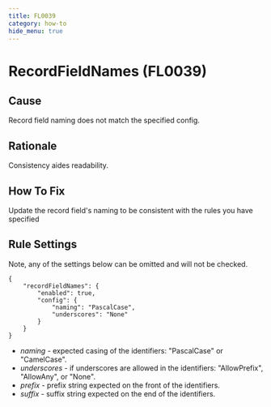 ```yaml
---
title: FL0039
category: how-to
hide_menu: true
---
```


# RecordFieldNames (FL0039)

## Cause

Record field naming does not match the specified config.

## Rationale

Consistency aides readability.

## How To Fix

Update the record field's naming to be consistent with the rules you have specified

## Rule Settings

Note, any of the settings below can be omitted and will not be checked.

    {
        "recordFieldNames": {
            "enabled": true,
            "config": {
                "naming": "PascalCase",
                "underscores": "None"
            }
        }
    }

* *naming* - expected casing of the identifiers: "PascalCase" or "CamelCase".
* *underscores* - if underscores are allowed in the identifiers: "AllowPrefix", "AllowAny", or "None".
* *prefix* - prefix string expected on the front of the identifiers.
* *suffix* - suffix string expected on the end of the identifiers.

